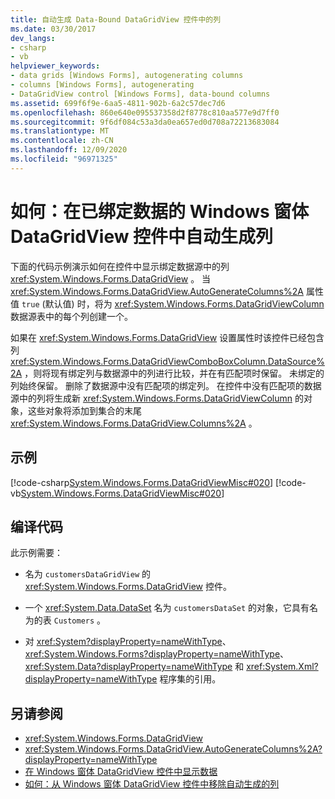 ```yaml
---
title: 自动生成 Data-Bound DataGridView 控件中的列
ms.date: 03/30/2017
dev_langs:
- csharp
- vb
helpviewer_keywords:
- data grids [Windows Forms], autogenerating columns
- columns [Windows Forms], autogenerating
- DataGridView control [Windows Forms], data-bound columns
ms.assetid: 699f6f9e-6aa5-4811-902b-6a2c57dec7d6
ms.openlocfilehash: 860e640e095537358d2f8778c810aa577e9d7ff0
ms.sourcegitcommit: 9f6df084c53a3da0ea657ed0d708a72213683084
ms.translationtype: MT
ms.contentlocale: zh-CN
ms.lasthandoff: 12/09/2020
ms.locfileid: "96971325"
---
```

# <a name="how-to-autogenerate-columns-in-a-data-bound-windows-forms-datagridview-control"></a>如何：在已绑定数据的 Windows 窗体 DataGridView 控件中自动生成列
下面的代码示例演示如何在控件中显示绑定数据源中的列 <xref:System.Windows.Forms.DataGridView> 。 当 <xref:System.Windows.Forms.DataGridView.AutoGenerateColumns%2A> 属性值 `true` (默认值) 时，将为 <xref:System.Windows.Forms.DataGridViewColumn> 数据源表中的每个列创建一个。  
  
 如果在 <xref:System.Windows.Forms.DataGridView> 设置属性时该控件已经包含列 <xref:System.Windows.Forms.DataGridViewComboBoxColumn.DataSource%2A> ，则将现有绑定列与数据源中的列进行比较，并在有匹配项时保留。 未绑定的列始终保留。 删除了数据源中没有匹配项的绑定列。 在控件中没有匹配项的数据源中的列将生成新 <xref:System.Windows.Forms.DataGridViewColumn> 的对象，这些对象将添加到集合的末尾 <xref:System.Windows.Forms.DataGridView.Columns%2A> 。  
  
## <a name="example"></a>示例  
 [!code-csharp[System.Windows.Forms.DataGridViewMisc#020](~/samples/snippets/csharp/VS_Snippets_Winforms/System.Windows.Forms.DataGridViewMisc/CS/datagridviewmisc.cs#020)]
 [!code-vb[System.Windows.Forms.DataGridViewMisc#020](~/samples/snippets/visualbasic/VS_Snippets_Winforms/System.Windows.Forms.DataGridViewMisc/VB/datagridviewmisc.vb#020)]  
  
## <a name="compiling-the-code"></a>编译代码  
 此示例需要：  
  
- 名为 `customersDataGridView` 的 <xref:System.Windows.Forms.DataGridView> 控件。  
  
- 一个 <xref:System.Data.DataSet> 名为 `customersDataSet` 的对象，它具有名为的表 `Customers` 。  
  
- 对 <xref:System?displayProperty=nameWithType>、<xref:System.Windows.Forms?displayProperty=nameWithType>、<xref:System.Data?displayProperty=nameWithType> 和 <xref:System.Xml?displayProperty=nameWithType> 程序集的引用。  
  
## <a name="see-also"></a>另请参阅

- <xref:System.Windows.Forms.DataGridView>
- <xref:System.Windows.Forms.DataGridView.AutoGenerateColumns%2A?displayProperty=nameWithType>
- [在 Windows 窗体 DataGridView 控件中显示数据](displaying-data-in-the-windows-forms-datagridview-control.md)
- [如何：从 Windows 窗体 DataGridView 控件中移除自动生成的列](remove-autogenerated-columns-from-a-wf-datagridview-control.md)
